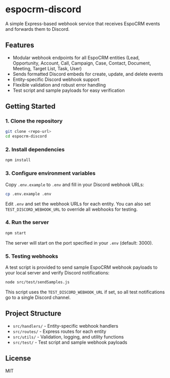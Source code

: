 # espocrm-discord
A simple Express-based webhook service that receives EspoCRM events and forwards them to Discord.

## Features
- Modular webhook endpoints for all EspoCRM entities (Lead, Opportunity, Account, Call, Campaign, Case, Contact, Document, Meeting, Target List, Task, User)
- Sends formatted Discord embeds for create, update, and delete events
- Entity-specific Discord webhook support
- Flexible validation and robust error handling
- Test script and sample payloads for easy verification

## Getting Started

### 1. Clone the repository
```bash
git clone <repo-url>
cd espocrm-discord
```

### 2. Install dependencies
```bash
npm install
```

### 3. Configure environment variables
Copy `.env.example` to `.env` and fill in your Discord webhook URLs:
```bash
cp .env.example .env
```
Edit `.env` and set the webhook URLs for each entity. You can also set `TEST_DISCORD_WEBHOOK_URL` to override all webhooks for testing.

### 4. Run the server
```bash
npm start
```
The server will start on the port specified in your `.env` (default: 3000).

### 5. Testing webhooks
A test script is provided to send sample EspoCRM webhook payloads to your local server and verify Discord notifications:
```bash
node src/test/sendSamples.js
```
This script uses the `TEST_DISCORD_WEBHOOK_URL` if set, so all test notifications go to a single Discord channel.

## Project Structure
- `src/handlers/` - Entity-specific webhook handlers
- `src/routes/` - Express routes for each entity
- `src/utils/` - Validation, logging, and utility functions
- `src/test/` - Test script and sample webhook payloads

## License
MIT
